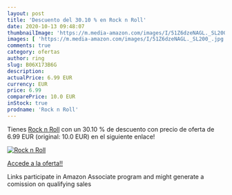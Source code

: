 ```yaml
---
layout: post
title: 'Descuento del 30.10 % en Rock n Roll'
date: 2020-10-13 09:48:07
thumbnailImage: 'https://m.media-amazon.com/images/I/51Z6dzeNAGL._SL200_.jpg'
images: [ 'https://m.media-amazon.com/images/I/51Z6dzeNAGL._SL200_.jpg' ]
comments: true
category: ofertas
author: ring
slug: B06X173B6G
description:
actualPrice: 6.99 EUR
currency: EUR
price: 6.99
comparePrice: 10.0 EUR
inStock: true
prodname: 'Rock n Roll'
---
```


Tienes [Rock n Roll](https://www.amazon.fr/dp/B06X173B6G/?tag=tolees0d-21) con un 30.10 % de descuento con precio de oferta de 6.99 EUR (original: 10.0 EUR) en el siguiente enlace!

[![Rock n Roll](https://m.media-amazon.com/images/I/51Z6dzeNAGL._SL200_.jpg)](https://www.amazon.fr/dp/B06X173B6G/?tag=tolees0d-21)

[Accede a la oferta!!](https://www.amazon.fr/dp/B06X173B6G/?tag=tolees0d-21)

Links participate in Amazon Associate program and might generate a comission on qualifying sales


